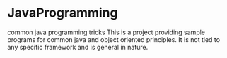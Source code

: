 # JavaProgramming
common java programming tricks
This is a project providing sample programs for common java and object oriented principles. 
It is not tied to any specific framework and is general in nature. 
